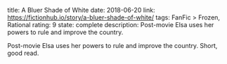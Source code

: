 title: A Bluer Shade of White
date: 2018-06-20
link: https://fictionhub.io/story/a-bluer-shade-of-white/
tags: FanFic > Frozen, Rational
rating: 9
state: complete
description: Post-movie Elsa uses her powers to rule and improve the country.

Post-movie Elsa uses her powers to rule and improve the country. Short, good
read.
